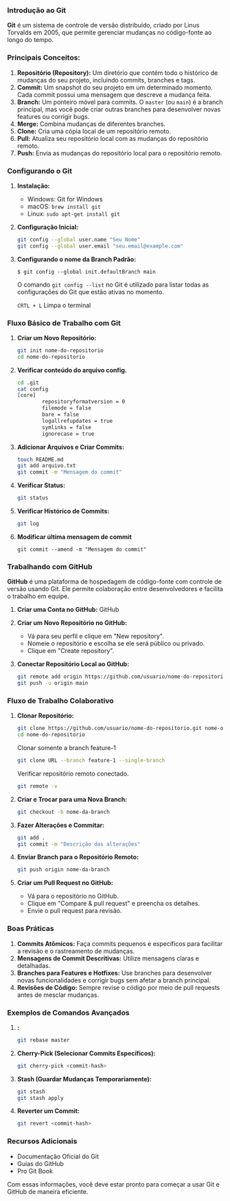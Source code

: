 ### Introdução ao Git

**Git** é um sistema de controle de versão distribuído, criado por Linus Torvalds em 2005, que permite gerenciar mudanças no código-fonte ao longo do tempo.

### Principais Conceitos:

1. **Repositório (Repository):** Um diretório que contém todo o histórico de mudanças do seu projeto, incluindo commits, branches e tags.
2. **Commit:** Um snapshot do seu projeto em um determinado momento. Cada commit possui uma mensagem que descreve a mudança feita.
3. **Branch:** Um ponteiro móvel para commits. O `master` (ou `main`) é a branch principal, mas você pode criar outras branches para desenvolver novas features ou corrigir bugs.
4. **Merge:** Combina mudanças de diferentes branches.
5. **Clone:** Cria uma cópia local de um repositório remoto.
6. **Pull:** Atualiza seu repositório local com as mudanças do repositório remoto.
7. **Push:** Envia as mudanças do repositório local para o repositório remoto.

### Configurando o Git

1. **Instalação:**
    - Windows: Git for Windows
    - macOS: `brew install git`
    - Linux: `sudo apt-get install git`
2. **Configuração Inicial:**
    
    ```bash
    git config --global user.name "Seu Nome"
    git config --global user.email "seu.email@example.com"
    ```
    
3. **Configurando o nome da Branch Padrão:**
    
    ```
    $ git config --global init.defaultBranch main
    ```
    
    O comando `git config --list` no Git é utilizado para listar todas as configurações do Git que estão ativas no momento.
    
    `CRTL + L` Limpa o terminal
    

### Fluxo Básico de Trabalho com Git

1. **Criar um Novo Repositório:**
    
    ```bash
    git init nome-do-repositorio
    cd nome-do-repositorio
    ```
    
2. **Verificar conteúdo do arquivo config.**
    
    ```bash
    cd .git
    cat config
    [core]
            repositoryformatversion = 0
            filemode = false
            bare = false
            logallrefupdates = true
            symlinks = false
            ignorecase = true
    
    ```
    
3. **Adicionar Arquivos e Criar Commits:**
    
    ```bash
    touch README.md
    git add arquivo.txt
    git commit -m "Mensagem do commit"
    ```
    
4. **Verificar Status:**
    
    ```bash
    git status
    ```
    
5. **Verificar Histórico de Commits:**
    
    ```bash
    git log
    ```
6. **Modificar última mensagem de commit**
    ```
    git commit --amend -m "Mensagem do commit"
    ```
    

### Trabalhando com GitHub

**GitHub** é uma plataforma de hospedagem de código-fonte com controle de versão usando Git. Ele permite colaboração entre desenvolvedores e facilita o trabalho em equipe.

1. **Criar uma Conta no GitHub:** GitHub
2. **Criar um Novo Repositório no GitHub:**
    - Vá para seu perfil e clique em "New repository".
    - Nomeie o repositório e escolha se ele será público ou privado.
    - Clique em "Create repository".
3. **Conectar Repositório Local ao GitHub:**
    
    ```bash
    git remote add origin https://github.com/usuario/nome-do-repositorio.git
    git push -u origin main
    ```
    

### Fluxo de Trabalho Colaborativo

1. **Clonar Repositório:**
    
    ```bash
    git clone https://github.com/usuario/nome-do-repositorio.git nome-opcional
    cd nome-do-repositorio
    ```
    
    Clonar somente a branch feature-1
    
    ```bash
    git clone URL --branch feature-1 --single-branch
    ```
    
    Verificar repositório remoto conectado.
    
    ```bash
    git remote -v
    ```
    
2. **Criar e Trocar para uma Nova Branch:**
    
    ```bash
    git checkout -b nome-da-branch
    ```
    
3. **Fazer Alterações e Commitar:**
    
    ```bash
    git add .
    git commit -m "Descrição das alterações"
    ```
    
4. **Enviar Branch para o Repositório Remoto:**
    
    ```bash
    git push origin nome-da-branch
    ```
    
5. **Criar um Pull Request no GitHub:**
    - Vá para o repositório no GitHub.
    - Clique em "Compare & pull request" e preencha os detalhes.
    - Envie o pull request para revisão.

### Boas Práticas

1. **Commits Atômicos:** Faça commits pequenos e específicos para facilitar a revisão e o rastreamento de mudanças.
2. **Mensagens de Commit Descritivas:** Utilize mensagens claras e detalhadas.
3. **Branches para Features e Hotfixes:** Use branches para desenvolver novas funcionalidades e corrigir bugs sem afetar a branch principal.
4. **Revisões de Código:** Sempre revise o código por meio de pull requests antes de mesclar mudanças.

### Exemplos de Comandos Avançados

1. **:**
    
    ```bash
    git rebase master
    ```
    
2. **Cherry-Pick (Selecionar Commits Específicos):**
    
    ```bash
    git cherry-pick <commit-hash>
    ```
    
3. **Stash (Guardar Mudanças Temporariamente):**
    
    ```bash
    git stash
    git stash apply
    ```
    
4. **Reverter um Commit:**
    
    ```bash
    git revert <commit-hash>
    ```
    

### Recursos Adicionais

- Documentação Oficial do Git
- Guias do GitHub
- Pro Git Book

Com essas informações, você deve estar pronto para começar a usar Git e GitHub de maneira eficiente.